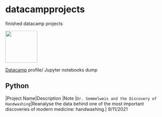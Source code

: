 # datacampprojects
finished datacamp projects

<p align="left"> 
<img src="https://cdn.datacamp.com/main-app/assets/brand/logos/DataCamp_Horizontal_RGB-d196011f63ebda76dc5c9772425cf9541b8639af842d5e5476ef10f2460ed1e4.png" width="100">
</p>

 [Datacamp](https://www.datacamp.com/profile/theodortranca) profile/ Jupyter notebooks dump

## Python
|Project Name|Description |Note
|`Dr. Semmelweis and the Discovery of Handwashing`|Reanalyse the data behind one of the most important discoveries of modern medicine: handwashing.| 9/11/2021
